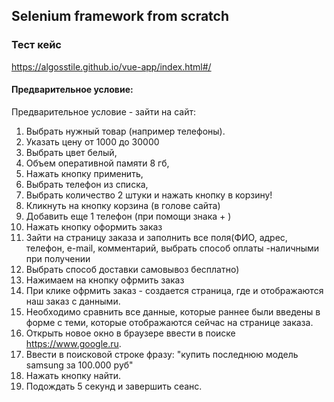 ## Selenium framework from scratch

### Тест кейс
https://algosstile.github.io/vue-app/index.html#/
#### Предварительное условие:
Предварительное условие - зайти на сайт:
1. Выбрать нужный товар (например телефоны).
2. Указать цену от 1000 до 30000
3. Выбрать цвет белый,
4. Объем оперативной памяти 8 гб,
5. Нажать кнопку применить,
6. Выбрать телефон из списка,
7. Выбрать количество 2 штуки и нажать кнопку в корзину!
8. Кликнуть на кнопку корзина (в голове сайта)
9. Добавить еще 1 телефон (при помощи знака + )
10. Нажать кнопку оформить заказ
11. Зайти на страницу заказа и заполнить все поля(ФИО, адрес, телефон, e-mail, комментарий, выбрать способ оплаты -наличными при получении
12. Выбрать способ доставки самовывоз бесплатно)
13. Нажимаем на кнопку офрмить заказ
13. При клике офрмить заказ - создается страница, где и отображаются наш заказ с данными.
14. Необходимо сравнить все данные, которые раннее были введены в форме с теми,
    которые отображаются сейчас на странице заказа.
15. Открыть новое окно в браузере ввести в поиске https://www.google.ru.
16. Ввести в поисковой строке фразу: "купить последнюю модель samsung за 100.000 руб"
17. Нажать кнопку найти.
18. Подождать 5 секунд и завершить сеанс.